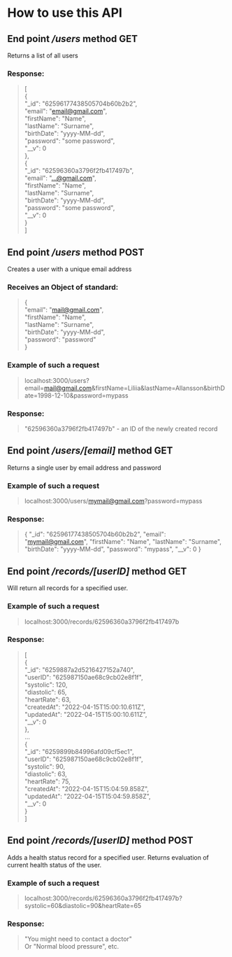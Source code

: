 # How to use this API <br>

## End point */users* method GET<br>

Returns a list of all users<br>

### Response:<br>
>[<br>
>    {<br>
>        "_id": "62596177438505704b60b2b2",<br>
>        "email": "email@gmail.com",<br>
>        "firstName": "Name",<br>
>        "lastName": "Surname",<br>
>        "birthDate": "yyyy-MM-dd",<br>
>        "password": "some password",<br>
>        "__v": 0<br>
>    },<br>
>    {<br>
>        "_id": "62596360a3796f2fb417497b",<br>
>        "email": "...@gmail.com",<br>
>        "firstName": "Name",<br>
>        "lastName": "Surname",<br>
>        "birthDate": "yyyy-MM-dd",<br>
>        "password": "some password",<br>
>        "__v": 0<br>
>    }<br>
>]<br>

## End point */users* method POST<br>

Creates a user with a unique email address<br>

### Receives an Object of standard:<br>

>    {<br>
>        "email": "mail@gmail.com",<br>
>        "firstName": "Name",<br>
>        "lastName": "Surname",<br>
>        "birthDate": "yyyy-MM-dd",<br>
>        "password": "password"<br>
>    }<br>

### Example of such a request<br>
>localhost:3000/users?email=mail@gmail.com&firstName=Liliia&lastName=Allansson&birthDate=1998-12-10&password=mypass <br>

### Response:<br>
>"62596360a3796f2fb417497b"   - an ID of the newly created record<br>


## End point */users/[email]* method GET<br>

Returns a single user by email address and password<br>

### Example of such a request<br>

>localhost:3000/users/mymail@gmail.com?password=mypass<br>

### Response:<br>
>{
>    "_id": "62596177438505704b60b2b2",
>    "email": "mymail@gmail.com",
>    "firstName": "Name",
>    "lastName": "Surname",
>    "birthDate": "yyyy-MM-dd",
>    "password": "mypass",
>    "__v": 0
>}

## End point */records/[userID]* method GET<br>

Will return all records for a specified user.<br>

### Example of such a request<br>

>localhost:3000/records/62596360a3796f2fb417497b<br>

### Response:<br>
>[<br>
>    {<br>
>        "_id": "6259887a2d5216427152a740",<br>
>        "userID": "625987150ae68c9cb02e8f1f",<br>
>        "systolic": 120,<br>
>        "diastolic": 65,<br>
>        "heartRate": 63,<br>
>        "createdAt": "2022-04-15T15:00:10.611Z",<br>
>        "updatedAt": "2022-04-15T15:00:10.611Z",<br>
>        "__v": 0<br>
>    },<br>
>   ...<br>
>    {<br>
>        "_id": "6259899b84996afd09cf5ec1",<br>
>        "userID": "625987150ae68c9cb02e8f1f",<br>
>        "systolic": 90,<br>
>        "diastolic": 63,<br>
>        "heartRate": 75,<br>
>        "createdAt": "2022-04-15T15:04:59.858Z",<br>
>        "updatedAt": "2022-04-15T15:04:59.858Z",<br>
>        "__v": 0<br>
>    }<br>
>]<br>

## End point */records/[userID]* method POST<br>

Adds a health status record for a specified user. Returns evaluation of current health status of the user.<br>

### Example of such a request<br>

>localhost:3000/records/62596360a3796f2fb417497b?systolic=60&diastolic=90&heartRate=65<br>

### Response:<br>
>"You might need to contact a doctor" <br>
>Or "Normal blood pressure", etc.<br>